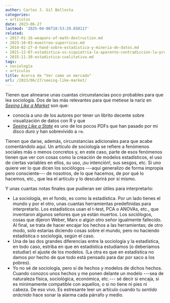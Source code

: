 ```yaml
---
author: Carlos J. Gil Bellosta
categories:
- artículos
date: 2023-06-27
lastmod: '2025-04-06T18:53:29.850117'
related:
- 2017-01-16-weapons-of-math-destruction.md
- 2023-10-03-muestreo-superricos.md
- 2014-02-27-d-hand-sobre-estadistica-y-mineria-de-datos.md
- 2021-12-07-estadistica-vs-siquiatria-la-aparente-contradiccion-la-profunda-sintesis.md
- 2015-11-30-estadistica-cualitativa.md
tags:
- sociología
- artículos
title: Acerca de "Ver como un mercado"
url: /2023/06/27/seeing-like-market/
---
```


Tienen que alinearse unas cuantas circunstancias poco probables para que lea sociología. Dos de las más relevantes para que metiese la nariz en
[_Seeing Like a Market_](https://kieranhealy.org/publications/slam/)
son que:

* conocía a uno de los autores por tener un librito decente sobre visualización de datos con R y que
* [_Seeing Like a State_](/2018/12/10/libros-y-el-indice-de-compresibilidad/) es uno de los pocos PDFs que han pasado por mi disco duro y han sobrevivido a `rm`.

Tienen que darse, además, circunstancias adicionales para que acabe comentándolo aquí. Un artículo de sociología se refiere a fenómenos sociales más o menos concretos y, en este caso, parte de esos fenómenos tienen que ver con cosas como la creación de modelos estadísticos, el uso de ciertas variables en ellos, su uso, ¡su intención!, sus sesgos, etc. Si uno quiere ver lo que dicen los sociólogos ---aquí generalizo de forma impropia pero consciente--- de nosotros, de lo que hacemos, de por qué lo hacemos, etc., que lea el artículo y lo descubrirá por sí mismo.

Y unas cuantas notas finales que pudieran ser útiles para interpretarlo:

* La sociología, en el fondo, es como la estadística. Por un lado tienes el mundo y por el otro, unas cuantas herramientas predefinidas para interpretarlo. Los estadísticos usan el t-test, PCA o ANOVAs, etc., que inventaron algunos señores que ya están muertos. Los sociólogos, cosas que dijeron Weber, Marx o algún otro señor igualmente fallecido. Al final, se trata de hacer encajar los hechos a las herramientas; de otro modo, solo estarías diciendo cosas sobre el mundo, pero no haciendo estadística o sociología, según el caso.
* Una de las dos grandes diferencias entre la sociología y la estadística, en todo caso, estriba en que en estadística estudiamos (o deberíamos estudiar) el ajuste de los modelos. (La otra es que en estadística no damos por hecho de que todo está pensado para dar por saco a los pobres).
* Yo no sé de sociología, pero sí de hechos y modelos de dichos hechos. Cuando conozco unos hechos y me ponen delante un modelo ---sea de naturaleza física, sociológica, económica, etc.--- sé decir si encaja, si es mínimamente compatible con aquellos, o si no tiene ni pies ni cabeza. De eso vivo. Es estresante leer un artículo cuando tu _sentido arácnido_ hace sonar la alarma cada párrafo y medio.